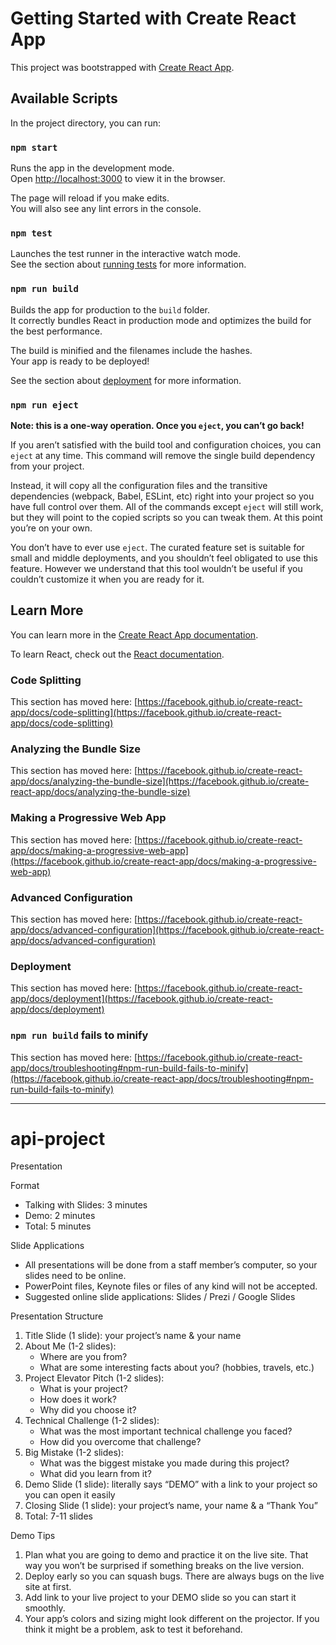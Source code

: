 # Getting Started with Create React App

This project was bootstrapped with [Create React App](https://github.com/facebook/create-react-app).

## Available Scripts

In the project directory, you can run:

### `npm start`

Runs the app in the development mode.\
Open [http://localhost:3000](http://localhost:3000) to view it in the browser.

The page will reload if you make edits.\
You will also see any lint errors in the console.

### `npm test`

Launches the test runner in the interactive watch mode.\
See the section about [running tests](https://facebook.github.io/create-react-app/docs/running-tests) for more information.

### `npm run build`

Builds the app for production to the `build` folder.\
It correctly bundles React in production mode and optimizes the build for the best performance.

The build is minified and the filenames include the hashes.\
Your app is ready to be deployed!

See the section about [deployment](https://facebook.github.io/create-react-app/docs/deployment) for more information.

### `npm run eject`

**Note: this is a one-way operation. Once you `eject`, you can’t go back!**

If you aren’t satisfied with the build tool and configuration choices, you can `eject` at any time. This command will remove the single build dependency from your project.

Instead, it will copy all the configuration files and the transitive dependencies (webpack, Babel, ESLint, etc) right into your project so you have full control over them. All of the commands except `eject` will still work, but they will point to the copied scripts so you can tweak them. At this point you’re on your own.

You don’t have to ever use `eject`. The curated feature set is suitable for small and middle deployments, and you shouldn’t feel obligated to use this feature. However we understand that this tool wouldn’t be useful if you couldn’t customize it when you are ready for it.

## Learn More

You can learn more in the [Create React App documentation](https://facebook.github.io/create-react-app/docs/getting-started).

To learn React, check out the [React documentation](https://reactjs.org/).

### Code Splitting

This section has moved here: [https://facebook.github.io/create-react-app/docs/code-splitting](https://facebook.github.io/create-react-app/docs/code-splitting)

### Analyzing the Bundle Size

This section has moved here: [https://facebook.github.io/create-react-app/docs/analyzing-the-bundle-size](https://facebook.github.io/create-react-app/docs/analyzing-the-bundle-size)

### Making a Progressive Web App

This section has moved here: [https://facebook.github.io/create-react-app/docs/making-a-progressive-web-app](https://facebook.github.io/create-react-app/docs/making-a-progressive-web-app)

### Advanced Configuration

This section has moved here: [https://facebook.github.io/create-react-app/docs/advanced-configuration](https://facebook.github.io/create-react-app/docs/advanced-configuration)

### Deployment

This section has moved here: [https://facebook.github.io/create-react-app/docs/deployment](https://facebook.github.io/create-react-app/docs/deployment)

### `npm run build` fails to minify

This section has moved here: [https://facebook.github.io/create-react-app/docs/troubleshooting#npm-run-build-fails-to-minify](https://facebook.github.io/create-react-app/docs/troubleshooting#npm-run-build-fails-to-minify)

---

# api-project

Presentation

Format

- Talking with Slides: 3 minutes
- Demo: 2 minutes
- Total: 5 minutes

Slide Applications

- All presentations will be done from a staff member’s computer, so your slides need to be online.
- PowerPoint files, Keynote files or files of any kind will not be accepted.
- Suggested online slide applications: Slides / Prezi / Google Slides

Presentation Structure

1. Title Slide (1 slide): your project’s name & your name
2. About Me (1-2 slides):
   - Where are you from?
   - What are some interesting facts about you? (hobbies, travels, etc.)
3. Project Elevator Pitch (1-2 slides):
   - What is your project?
   - How does it work?
   - Why did you choose it?
4. Technical Challenge (1-2 slides):
   - What was the most important technical challenge you faced?
   - How did you overcome that challenge?
5. Big Mistake (1-2 slides):
   - What was the biggest mistake you made during this project?
   - What did you learn from it?
6. Demo Slide (1 slide): literally says “DEMO” with a link to your project so you can open it easily
7. Closing Slide (1 slide): your project’s name, your name & a “Thank You”
8. Total: 7-11 slides

Demo Tips

1. Plan what you are going to demo and practice it on the live site. That way you won’t be surprised if something breaks on the live version.
2. Deploy early so you can squash bugs. There are always bugs on the live site at first.
3. Add link to your live project to your DEMO slide so you can start it smoothly.
4. Your app’s colors and sizing might look different on the projector. If you think it might be a problem, ask to test it beforehand.

